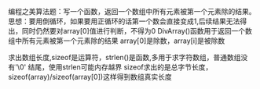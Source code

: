 编程之美算法题：写一个函数，返回一个数组中所有元素被第一个元素除的结果。
思想：要用倒循环，如果要用正循环的话第一个数会直接变成1,后续结果无法得出，同时仍然要对array[0]值进行判断，不得为0
DivArray()函数用于返回一个数组中所有元素被第一个元素除的结果
array[0]是除数，array[i]是被除数

求出数组长度,sizeof是运算符，strlen()是函数,多用于求字符数组，普通数组没有'\0' 结尾，使用strlen可能内存越界
sizeof求出的是总字节长度，sizeof(array)/sizeof(array[0])这样得到数组真实长度


